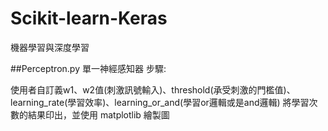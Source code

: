 # Scikit-learn-Keras
機器學習與深度學習

##Perceptron.py
單一神經感知器
步驟:

使用者自訂義w1、w2值(刺激訊號輸入)、threshold(承受刺激的門檻值)、learning_rate(學習效率)、learning_or_and(學習or邏輯或是and邏輯)
將學習次數的結果印出，並使用 matplotlib 繪製圖
